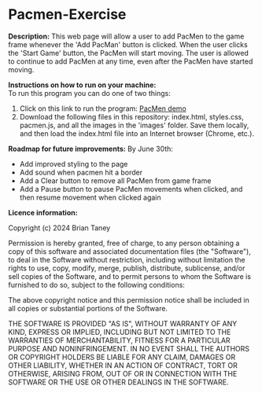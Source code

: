 # Pacmen-Exercise

**Description:**  This web page will allow a user to add PacMen to the game frame whenever the 'Add PacMan' button is clicked. When the user clicks the 'Start Game' button, the PacMen will start moving. The user is allowed to continue to add PacMen at any time, even after the PacMen have started moving.

**Instructions on how to run on your machine:**  
To run this program you can do one of two things:
1. Click on this link to run the program:  [PacMen demo](https://btaney78.github.io/Pacmen-Exercise/)
3. Download the following files in this repository: index.html, styles.css, pacmen.js, and all the images in the 'images' folder. Save them locally, and then load the index.html file into an Internet browser (Chrome, etc.).

**Roadmap for future improvements:**
By June 30th:
* Add improved styling to the page
* Add sound when pacmen hit a border
* Add a Clear button to remove all PacMen from game frame
* Add a Pause button to pause PacMen movements when clicked, and then resume movement when clicked again


**Licence information:**  

Copyright (c) 2024 Brian Taney  

Permission is hereby granted, free of charge, to any person obtaining a copy of this software and associated documentation files (the "Software"), to deal in the Software without restriction, including without limitation the rights to use, copy, modify, merge, publish, distribute, sublicense, and/or sell copies of the Software, and to permit persons to whom the Software is furnished to do so, subject to the following conditions:  

The above copyright notice and this permission notice shall be included in all copies or substantial portions of the Software.  

THE SOFTWARE IS PROVIDED "AS IS", WITHOUT WARRANTY OF ANY KIND, EXPRESS OR IMPLIED, INCLUDING BUT NOT LIMITED TO THE WARRANTIES OF MERCHANTABILITY, FITNESS FOR A PARTICULAR PURPOSE AND NONINFRINGEMENT. IN NO EVENT SHALL THE AUTHORS OR COPYRIGHT HOLDERS BE LIABLE FOR ANY CLAIM, DAMAGES OR OTHER LIABILITY, WHETHER IN AN ACTION OF CONTRACT, TORT OR OTHERWISE, ARISING FROM, OUT OF OR IN CONNECTION WITH THE SOFTWARE OR THE USE OR OTHER DEALINGS IN THE SOFTWARE.
